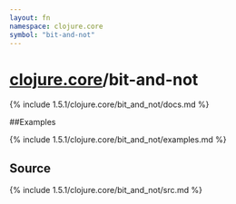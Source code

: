 ```yaml
---
layout: fn
namespace: clojure.core
symbol: "bit-and-not"
---
```


# [clojure.core](../)/bit-and-not

{% include 1.5.1/clojure.core/bit_and_not/docs.md %}

##Examples

{% include 1.5.1/clojure.core/bit_and_not/examples.md %}
## Source
{% include 1.5.1/clojure.core/bit_and_not/src.md %}


